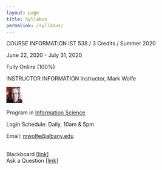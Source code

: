 ```yaml
---
layout: page
title: Syllabus
permalink: /syllabus/
---
```

COURSE INFORMATION
IST 538 / 3 Credits / Summer 2020

June 22, 2020 - July 31, 2020

Fully Online (100%)

INSTRUCTOR INFORMATION
Instructor, Mark Wolfe

<img src="/assets/images/instructor_wolfe.jpg" alt="Instructor" height="42" width="42">

Program in <a href="https://www.albany.edu/cehc/programs/ms-information-science">Information Science</a>

Login Schedule: Daily, 10am &amp; 5pm

Email: <a href="mwolfe@albany.edu">mwolfe@albany.edu</a>


<br/>Blackboard <a href="https://blackboard.albany.edu/">[link]</a>
<br/>Ask a Question <a href="https://tinyurl.com/ybuckcku">[link]</a>